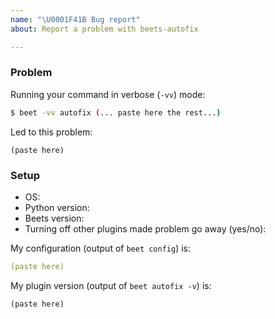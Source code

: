 ```yaml
---
name: "\U0001F41B Bug report"
about: Report a problem with beets-autofix

---
```


<!--
Describe your problem, feature request, or discussion topic here.

Please fill out this and the "Setup" section below and remember to include
enough detail so that other people can reproduce the problem.
-->

### Problem

Running your command in verbose (`-vv`) mode:

```sh
$ beet -vv autofix (... paste here the rest...)
```

Led to this problem:

```
(paste here)
```


### Setup

* OS: 
* Python version: 
* Beets version: 
* Turning off other plugins made problem go away (yes/no): 

My configuration (output of `beet config`) is:

```yaml
(paste here)
```

My plugin version (output of `beet autofix -v`) is:

```text
(paste here)
```
